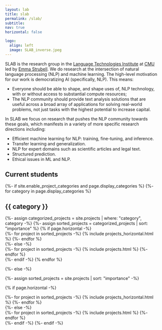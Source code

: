 ```yaml
---
layout: lab
title: slab
permalink: /slab/
subtitle: 
nav: true
horizontal: false

logo:
  align: left
  image: SLAB_inverse.jpeg
---
```


SLAB is the research group in the [Language Technologies Institute](https://www.lti.cs.cmu.edu/) at [CMU](https://www.cmu.edu/) led by [Emma Strubell](/). We do research at the intersection of natural language processing (NLP) and machine learning. The high-level motivation for our work is democratizing AI (specifically, NLP). This means: 
- Everyone should be able to shape, and shape uses of, NLP technology, with or without access to substantial compute resources;
- The NLP community should provide text analysis solutions that are useful across a broad array of applications for solving real-world problems, not just tasks with the highest potential to increase capital. 

In SLAB we focus on research that pushes the NLP community towards these goals, which manifests in a variety of more specific research directions including:
- Efficient machine learning for NLP: training, fine-tuning, and inference.
- Transfer learning and generalization.
- NLP for expert domains such as scientific articles and legal text.
- Structured prediction.
- Ethical issues in ML and NLP.
<!-- You can learn more about Emma [here](./about). -->

<h2 class="post-title">
<b> Current students </b>
</h2>

<!-- pages/projects.md -->
<div class="projects">
{%- if site.enable_project_categories and page.display_categories %}
  <!-- Display categorized projects -->
  {%- for category in page.display_categories %}
  <h2 class="category">{{ category }}</h2>
  {%- assign categorized_projects = site.projects | where: "category", category -%}
  {%- assign sorted_projects = categorized_projects | sort: "importance" %}
  <!-- Generate cards for each project -->
  {% if page.horizontal -%}
  <div class="container">
    <div class="row row-cols-2">
    {%- for project in sorted_projects -%}
      {% include projects_horizontal.html %}
    {%- endfor %}
    </div>
  </div>
  {%- else -%}
  <div class="grid">
    {%- for project in sorted_projects -%}
      {% include projects.html %}
    {%- endfor %}
  </div>
  {%- endif -%}
  {% endfor %}

{%- else -%}
<!-- Display projects without categories -->
  {%- assign sorted_projects = site.projects | sort: "importance" -%}
  <!-- Generate cards for each project -->
  {% if page.horizontal -%}
  <div class="container">
    <div class="row row-cols-2">
    {%- for project in sorted_projects -%}
      {% include projects_horizontal.html %}
    {%- endfor %}
    </div>
  </div>
  {%- else -%}
  <div class="grid">
    {%- for project in sorted_projects -%}
      {% include projects.html %}
    {%- endfor %}
  </div>
  {%- endif -%}
{%- endif -%}
</div>
